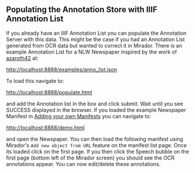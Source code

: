 ## Populating the Annotation Store with IIIF Annotation List

If you already have an IIIF Annotation List you can populate the Annotation Server with this data. This might be the case if you had an Annotation List generated from OCR data but wanted to correct it in Mirador. There is an example Annotation List for a NLW Newspaper inspired by the work of [azaroth42](https://github.com/azaroth42) at:

[http://localhost:8888/examples/anno_list.json](../src/main/webapp/examples/anno_list.json)

To load this navigate to:

[http://localhost:8888/populate.html](http://localhost:8888/populate.xhtml)

and add the Annotation list in the box and click submit. Wait until you see SUCCESS displayed in the browser. If you loaded the example Newspaper Manifest in [Adding your own Manifests](NewManifests.md) you can navigate to:

[http://localhost:8888/demo.html](http://localhost:8888/demo.html)

and open the Newspaper. You can then load the following manifest using Mirador's `Add new object from URL` feature on the manifest list page. Once its loaded click on the first page. If you then click the Speech bubble on the first page (bottom left of the Mirador screen) you should see the OCR annotations appear. You can now edit/delete these annotations.

